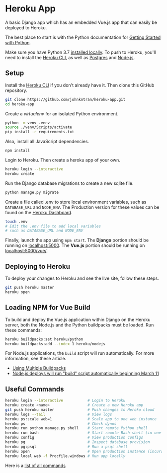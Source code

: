 # Heroku App

A basic Django app which has an embedded Vue.js app that can easily be deployed to Heroku.

The best place to start is with the Python documentation for [Getting Started with Python](https://devcenter.heroku.com/articles/getting-started-with-python?singlepage=true).

Make sure you have Python 3.7 [installed locally](http://install.python-guide.org).
To push to Heroku, you'll need to install the [Heroku CLI](https://devcenter.heroku.com/articles/heroku-cli),
as well as [Postgres](https://devcenter.heroku.com/articles/heroku-postgresql#local-setup) and [Node.js](https://nodejs.org/en/download/).

## Setup

Install the [Heroku CLI](https://devcenter.heroku.com/articles/getting-started-with-python#set-up) if you don't already have it. Then clone this GitHub repository.
```bash
git clone https://github.com/johnkntran/heroku-app.git
cd heroku-app
```

Create a *virtualenv* for an isolated Python environment.
```bash
python -m venv .venv
source ./venv/Scripts/activate
pip install -r requirements.txt
```

Also, install all JavaScript dependencies.
```bash
npm install
```

Login to Heroku. Then create a heroku app of your own.
```bash
heroku login --interactive
heroku create
```

Run the Django database migrations to create a new sqlite file.
```bash
python manage.py migrate
```

Create a file called .env to store local environment variables, such as `DATABASE_URL` and `NODE_ENV`. The Production version for these values can be found on the [Heroku Dashboard](https://dashboard.heroku.com).
```bash
touch .env
# Edit the .env file to add local variables
# such as DATABASE_URL and NODE_ENV
```

Finally, launch the app using `npm start`. The **Django** portion should be running on [localhost:5000](http://localhost:5000/). The **Vue.js** portion should be running on [localhost:5000/vue/](http://localhost:5000/vue/).

## Deploying to Heroku

To deploy your changes to Heroku and see the live site, follow these steps.

```bash
git push heroku master
heroku open
```

## Loading NPM for Vue Build

To build and deploy the Vue.js application within Django on the Heroku server, both the Node.js and the Python buildpacks must be loaded. Run these commands:

```sh
heroku buildpacks:set heroku/python
heroku buildpacks:add --index 1 heroku/nodejs
```

For Node.js applications, the `build` script will run automatically. For more information, see these article.

- [Using Multiple Buildpacks](https://devcenter.heroku.com/articles/using-multiple-buildpacks-for-an-app)
- [Node.js deploys will run "build" script automatically beginning March 11](https://help.heroku.com/P5IMU3MP/heroku-node-js-build-script-change-faq)

## Useful Commands

```bash
heroku login --interactive           # Login to Heroku
heroku create <name>                 # Create a new Heroku app
git push heroku master               # Push changes to Heroku cloud
heroku logs --tail                   # View logs
heroku ps:scale web=1                # Scale app to one web instance
heroku ps                            # Check dynos
heroku run python manage.py shell    # Start remote Python shell
heroku run bash                      # Start remote Bash shell (in one-off dyno)
heroku config                        # View production configs
heroku pg                            # Inspect database provision
heroku pg:psql                       # Run a psql shell
heroku open                          # Open production instance (incurs usage)
heroku local web -f Procfile.windows # Run app locally
```

Here is a [list of all commands](https://devcenter.heroku.com/articles/heroku-cli-commands)
